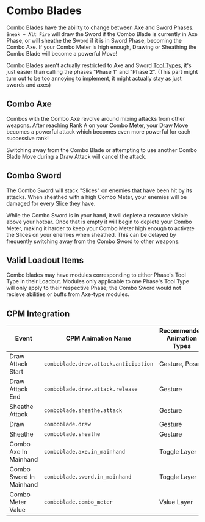 # Combo Blades

Combo Blades have the ability to change between Axe and Sword Phases. `Sneak + Alt Fire` will draw the Sword if the Combo Blade is currently in Axe Phase, or will sheathe the Sword if it is in Sword Phase, becoming the Combo Axe. If your Combo Meter is high enough, Drawing or Sheathing the Combo Blade will become a powerful Move!

Combo Blades aren't actually restricted to Axe and Sword [Tool Types](./tool_type.md), it's just easier than calling the phases "Phase 1" and "Phase 2". (This part might turn out to be too annoying to implement, it might actually stay as just swords and axes)

## Combo Axe

Combos with the Combo Axe revolve around mixing attacks from other weapons. After reaching Rank A on your Combo Meter, your Draw Move becomes a powerful attack which becomes even more powerful for each successive rank!

Switching away from the Combo Blade or attempting to use another Combo Blade Move during a Draw Attack will cancel the attack.

## Combo Sword

The Combo Sword will stack "Slices" on enemies that have been hit by its attacks. When sheathed with a high Combo Meter, your enemies will be damaged for every Slice they have.

While the Combo Sword is in your hand, it will deplete a resource visible above your hotbar. Once that is empty it will begin to deplete your Combo Meter, making it harder to keep your Combo Meter high enough to activate the Slices on your enemies when sheathed. This can be delayed by frequently switching away from the Combo Sword to other weapons.

## Valid Loadout Items

Combo blades may have modules corresponding to either Phase's Tool Type in their Loadout. Modules only applicable to one Phase's Tool Type will only apply to their respective Phase; the Combo Sword would not recieve abilities or buffs from Axe-type modules.

## CPM Integration

| Event                   | CPM Animation Name                    | Recommended Animation Types |
| ----------------------- | ------------------------------------- | --------------------------- |
| Draw Attack Start       | `comboblade.draw.attack.anticipation` | Gesture, Pose               |
| Draw Attack End         | `comboblade.draw.attack.release`      | Gesture                     |
| Sheathe Attack          | `comboblade.sheathe.attack`           | Gesture                     |
| Draw                    | `comboblade.draw`                     | Gesture                     |
| Sheathe                 | `comboblade.sheathe`                  | Gesture                     |
| Combo Axe In Mainhand   | `comboblade.axe.in_mainhand`          | Toggle Layer                |
| Combo Sword In Mainhand | `comboblade.sword.in_mainhand`        | Toggle Layer                |
| Combo Meter Value       | `comboblade.combo_meter`              | Value Layer                 |
